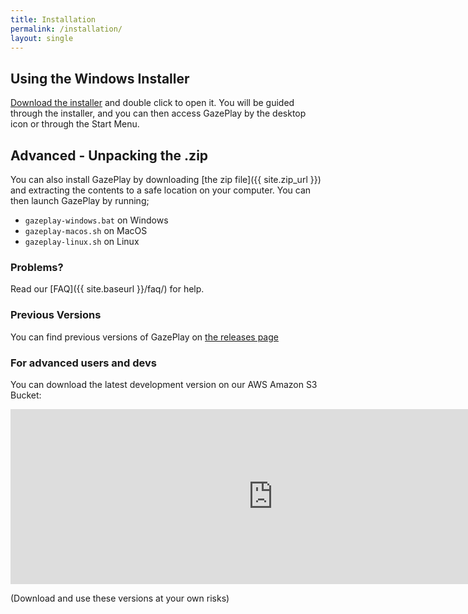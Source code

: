 ```yaml
---
title: Installation
permalink: /installation/
layout: single
---
```


## Using the Windows Installer
[Download the installer](https://github.com/GazePlay/GazePlay/releases/latest/download/GazePlayInstaller.exe) and double click to open it. You will be guided through the installer, and you can then access GazePlay by the desktop icon or through the Start Menu.

## Advanced - Unpacking the .zip
You can also install GazePlay by downloading [the zip file]({{ site.zip_url }}) and extracting the contents to a safe location on your computer. You can then launch GazePlay by running; 
* `gazeplay-windows.bat` on Windows
* `gazeplay-macos.sh` on MacOS
* `gazeplay-linux.sh` on Linux 

### Problems?
Read our [FAQ]({{ site.baseurl }}/faq/) for help.

### Previous Versions
You can find previous versions of GazePlay on [the releases page](https://github.com/GazePlay/GazePlay/releases)

### For advanced users and devs
You can download the latest development version on our AWS Amazon S3 Bucket:

<div class="iframe_container">
<iframe src="https://gazeplay-dist.s3.eu-west-3.amazonaws.com/index.html" style="border:0; width: 60em; height: 20em"></iframe>
</div>

(Download and use these versions at your own risks)

